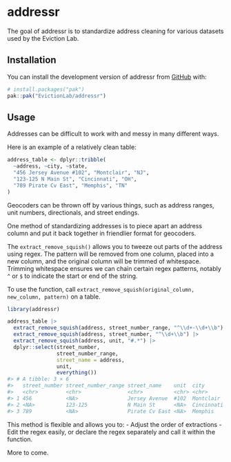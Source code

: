 
<!-- README.md is generated from README.Rmd. Please edit that file -->

# addressr

<!-- badges: start -->

<!-- badges: end -->

The goal of addressr is to standardize address cleaning for various
datasets used by the Eviction Lab.

## Installation

You can install the development version of addressr from
[GitHub](https://github.com/) with:

``` r
# install.packages("pak")
pak::pak("EvictionLab/addressr")
```

## Usage

Addresses can be difficult to work with and messy in many different
ways.

Here is an example of a relatively clean table:

``` r
address_table <- dplyr::tribble(
  ~address, ~city, ~state,
  "456 Jersey Avenue #102", "Montclair", "NJ",
  "123-125 N Main St", "Cincinnati", "OH",
  "789 Pirate Cv East", "Memphis", "TN"
)
```

Geocoders can be thrown off by various things, such as address ranges,
unit numbers, directionals, and street endings.

One method of standardizing addresses is to piece apart an address
column and put it back together in friendlier format for geocoders.

The `extract_remove_squish()` allows you to tweeze out parts of the
address using regex. The pattern will be removed from one column, placed
into a new column, and the original column will be trimmed of
whitespace. Trimming whitespace ensures we can chain certain regex
patterns, notably `^` or `$` to indicate the start or end of the string.

To use the function, call
`extract_remove_squish(original_column, new_column, pattern)` on a
table.

``` r
library(addressr)

address_table |>
  extract_remove_squish(address, street_number_range, "^\\d+-\\d+\\b") |>
  extract_remove_squish(address, street_number, "^\\d+\\b") |>
  extract_remove_squish(address, unit, "#.*") |>
  dplyr::select(street_number,
                street_number_range,
                street_name = address,
                unit,
                everything())
#> # A tibble: 3 × 6
#>   street_number street_number_range street_name    unit  city       state
#>   <chr>         <chr>               <chr>          <chr> <chr>      <chr>
#> 1 456           <NA>                Jersey Avenue  #102  Montclair  NJ   
#> 2 <NA>          123-125             N Main St      <NA>  Cincinnati OH   
#> 3 789           <NA>                Pirate Cv East <NA>  Memphis    TN
```

This method is flexible and allows you to: - Adjust the order of
extractions - Edit the regex easily, or declare the regex separately and
call it within the function.

More to come.
